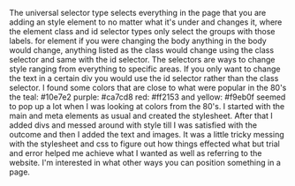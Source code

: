 The universal selector type selects everything in the page that you are adding an style element to no matter what it's under and changes it, where the element class and id selector types only select the groups with those labels. for element if you were changing the body anything in the body would change, anything listed as the class would change using the class selector and same with the id selector. The selectors are ways to change style ranging from everything to specific areas. If you only want to change the text in a certain div you would use the id selector rather than the class selector.
I found some colors that are close to what were popular in the 80's the teal: #10e7e2 purple: #ca7cd8 red: #ff2153 and yellow: #f9eb0f seemed to pop up a lot when I was looking at colors from the 80's.
I started with the main and meta elements as usual and created the stylesheet. After that I added divs and messed around with style till I was satisfied with the outcome and then I added the text and images. It was a little tricky messing with the stylesheet and css to figure out how things effected what but trial and error helped me achieve what I wanted as well as referring to the website. I'm interested in what other ways you can position something in a page. 
